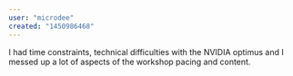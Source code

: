 ```yaml
---
user: "microdee"
created: "1450986468"
---
```


I had time constraints, technical difficulties with the NVIDIA optimus and I messed up a lot of aspects of the workshop pacing and content. 
